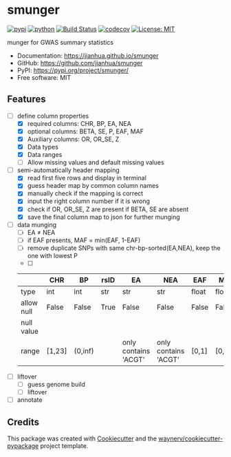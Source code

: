 # smunger


[![pypi](https://img.shields.io/pypi/v/smunger.svg)](https://pypi.org/project/smunger/)
[![python](https://img.shields.io/pypi/pyversions/smunger.svg)](https://pypi.org/project/smunger/)
[![Build Status](https://github.com/jianhua/smunger/actions/workflows/dev.yml/badge.svg)](https://github.com/jianhua/smunger/actions/workflows/dev.yml)
[![codecov](https://codecov.io/gh/jianhua/smunger/branch/main/graphs/badge.svg)](https://codecov.io/github/jianhua/smunger)
[![License: MIT](https://img.shields.io/badge/License-MIT-yellow.svg)](https://opensource.org/licenses/MIT)



munger for GWAS summary statistics


* Documentation: <https://jianhua.github.io/smunger>
* GitHub: <https://github.com/jianhua/smunger>
* PyPI: <https://pypi.org/project/smunger/>
* Free software: MIT


## Features

- [ ]  define column properties
    - [x]  required columns: CHR, BP, EA, NEA
    - [x]  optional columns: BETA, SE, P, EAF, MAF
    - [x]  Auxiliary columns: OR, OR_SE, Z
    - [x]  Data types
    - [x]  Data ranges
    - [ ]  Allow missing values and default missing values
- [ ]  semi-automatically header mapping
    - [x]  read first five rows and display in terminal
    - [x]  guess header map by common column names
    - [x]  manually check if the mapping is correct
    - [x]  input the right column number if it is wrong
    - [x]  check if OR, OR_SE, Z are present if BETA, SE are absent
    - [x]  save the final column map to json for further munging
- [ ]  data munging
    - [ ]  EA ≠ NEA
    - [ ]  if EAF presents, MAF = min(EAF, 1-EAF)
    - [ ]  remove duplicate SNPs with same chr-bp-sorted(EA,NEA), keep the one with lowest P
    - [ ]  
    
    |  | CHR | BP | rsID | EA | NEA | EAF | MAF | BETA | SE | P | OR | OR_SE | Z |
    | --- | --- | --- | --- | --- | --- | --- | --- | --- | --- | --- | --- | --- | --- |
    | type | int | int | str | str | str | float | float | float | float | float | float | float | float |
    | allow null | False | False | True | False | False | False | False | True | False | True | True | False | True |
    | null value |  |  |  |  |  |  |  | 0 |  | 0.999 | 1 |  | 0 |
    | range | [1,23] | (0,inf) |  | only contains 'ACGT' | only contains 'ACGT' | [0,1] | [0,0.5] | (-inf,inf) | (0, inf) | (0,1) | (0, inf) | (0, inf) | (-inf,inf) |
- [ ]  liftover
    - [ ]  guess genome build
    - [ ]  liftover
- [ ]  annotate

## Credits

This package was created with [Cookiecutter](https://github.com/audreyr/cookiecutter) and the [waynerv/cookiecutter-pypackage](https://github.com/waynerv/cookiecutter-pypackage) project template.
